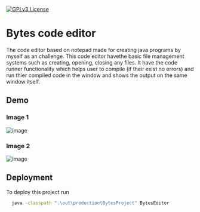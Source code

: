 


[![GPLv3 License](https://img.shields.io/badge/License-GPL%20v3-yellow.svg)](https://opensource.org/licenses/)


# Bytes code editor
The code editor based on notepad made for creating java programs by myself as an challenge. This code editor havethe basic file management systems such as creating, opening, closing any files.
It have the code runner functionality which helps user to compile (if their exist no errors) and run thier compiled code in the window and shows the output on the same window itself.


## Demo
### Image 1
![image](https://github.com/mr-mods-yg/Bytes-code-editor/assets/62419230/c8c937cf-639e-4a7b-a79c-e05dd798ac21)
### Image 2
![image](https://github.com/mr-mods-yg/Bytes-code-editor/assets/62419230/ad9c1b18-a5aa-45b8-bfbc-4e2b6555d0ce)




## Deployment

To deploy this project run

```bash
  java -classpath ".\out\production\BytesProject" BytesEditor
```

